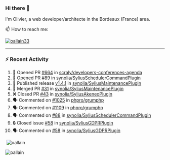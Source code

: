 ### Hi there 👋

I'm Olivier, a web developer/architecte in the Bordeaux (France) area.

📫 How to reach me:

<p> <a href="https://twitter.com/oallain33" target="blank"><img src="https://img.shields.io/twitter/follow/oallain33?logo=twitter&style=for-the-badge" alt="oallain33" /></a> </p>

---

### :zap: Recent Activity

<!--START_SECTION:activity-->
1. 💪 Opened PR [#664](https://github.com/scraly/developers-conferences-agenda/pull/664) in [scraly/developers-conferences-agenda](https://github.com/scraly/developers-conferences-agenda)
2. 💪 Opened PR [#89](https://github.com/synolia/SyliusSchedulerCommandPlugin/pull/89) in [synolia/SyliusSchedulerCommandPlugin](https://github.com/synolia/SyliusSchedulerCommandPlugin)
3. 🚀 Published release [v1.4.1](https://github.com/synolia/SyliusMaintenancePlugin/releases/tag/v1.4.1) in [synolia/SyliusMaintenancePlugin](https://github.com/synolia/SyliusMaintenancePlugin)
4. 🎉 Merged PR [#31](https://github.com/synolia/SyliusMaintenancePlugin/pull/31) in [synolia/SyliusMaintenancePlugin](https://github.com/synolia/SyliusMaintenancePlugin)
5. ❌ Closed PR [#43](https://github.com/synolia/SyliusAkeneoPlugin/pull/43) in [synolia/SyliusAkeneoPlugin](https://github.com/synolia/SyliusAkeneoPlugin)
6. 🗣 Commented on [#1025](https://github.com/phpro/grumphp/pull/1025#issuecomment-1732413748) in [phpro/grumphp](https://github.com/phpro/grumphp)
7. 🗣 Commented on [#1109](https://github.com/phpro/grumphp/issues/1109#issuecomment-1732402594) in [phpro/grumphp](https://github.com/phpro/grumphp)
8. 🗣 Commented on [#88](https://github.com/synolia/SyliusSchedulerCommandPlugin/issues/88#issuecomment-1732387319) in [synolia/SyliusSchedulerCommandPlugin](https://github.com/synolia/SyliusSchedulerCommandPlugin)
9. 🔒 Closed issue [#58](https://github.com/synolia/SyliusGDPRPlugin/issues/58) in [synolia/SyliusGDPRPlugin](https://github.com/synolia/SyliusGDPRPlugin)
10. 🗣 Commented on [#58](https://github.com/synolia/SyliusGDPRPlugin/issues/58#issuecomment-1731319861) in [synolia/SyliusGDPRPlugin](https://github.com/synolia/SyliusGDPRPlugin)
<!--END_SECTION:activity-->

<p>&nbsp;<img align="center" src="https://github-readme-stats.vercel.app/api?username=oallain&show_icons=true&locale=en" alt="oallain" /></p>

<p><img align="center" src="https://github-readme-streak-stats.herokuapp.com/?user=oallain&" alt="oallain" /></p>

